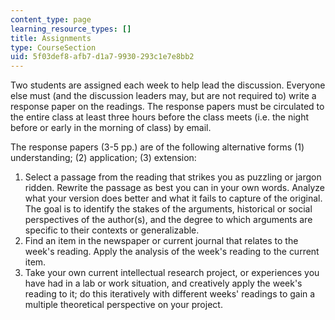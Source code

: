 ```yaml
---
content_type: page
learning_resource_types: []
title: Assignments
type: CourseSection
uid: 5f03def8-afb7-d1a7-9930-293c1e7e8bb2
---
```


Two students are assigned each week to help lead the discussion. Everyone else must (and the discussion leaders may, but are not required to) write a response paper on the readings. The response papers must be circulated to the entire class at least three hours before the class meets (i.e. the night before or early in the morning of class) by email.

The response papers (3-5 pp.) are of the following alternative forms (1) understanding; (2) application; (3) extension:

1.  Select a passage from the reading that strikes you as puzzling or jargon ridden. Rewrite the passage as best you can in your own words. Analyze what your version does better and what it fails to capture of the original. The goal is to identify the stakes of the arguments, historical or social perspectives of the author(s), and the degree to which arguments are specific to their contexts or generalizable.
2.  Find an item in the newspaper or current journal that relates to the week's reading. Apply the analysis of the week's reading to the current item.
3.  Take your own current intellectual research project, or experiences you have had in a lab or work situation, and creatively apply the week's reading to it; do this iteratively with different weeks' readings to gain a multiple theoretical perspective on your project.